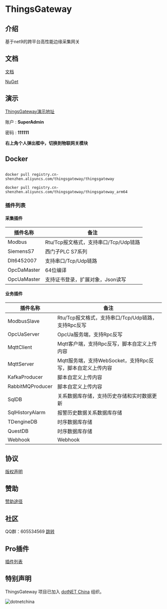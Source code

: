 # ThingsGateway

## 介绍

基于net9的跨平台高性能边缘采集网关

## 文档

[文档](https://thingsgateway.cn/)

[NuGet](https://www.nuget.org/packages?q=Tags%3A%22ThingsGateway%22)


## 演示

[ThingsGateway演示地址](http://47.119.161.158:5000/)

账户	:  **SuperAdmin**

密码 : **111111**

**右上角个人弹出框中，切换到物联网关模块**

## Docker

```shell

docker pull registry.cn-shenzhen.aliyuncs.com/thingsgateway/thingsgateway

docker pull registry.cn-shenzhen.aliyuncs.com/thingsgateway/thingsgateway_arm64
```


### 插件列表

#### 采集插件


| 插件名称    | 备注                                  |
| ----------- | ------------------------------------- |
| Modbus      | Rtu/Tcp报文格式，支持串口/Tcp/Udp链路 |
| SiemensS7   | 西门子PLC S7系列                      |
| Dlt6452007  | 支持串口/Tcp/Udp链路                  |
| OpcDaMaster | 64位编译                              |
| OpcUaMaster | 支持证书登录，扩展对象，Json读写      |

#### 业务插件


| 插件名称         | 备注                                                       |
| ---------------- | ---------------------------------------------------------- |
| ModbusSlave      | Rtu/Tcp报文格式，支持串口/Tcp/Udp链路，支持Rpc反写         |
| OpcUaServer      | OpcUa服务端，支持Rpc反写                                   |
| MqttClient       | Mqtt客户端，支持Rpc反写，脚本自定义上传内容                |
| MqttServer       | Mqtt服务端，支持WebSocket，支持Rpc反写，脚本自定义上传内容 |
| KafkaProducer    | 脚本自定义上传内容                                         |
| RabbitMQProducer | 脚本自定义上传内容                                         |
| SqlDB            | 关系数据库存储，支持历史存储和实时数据更新                 |
| SqlHistoryAlarm      | 报警历史数据关系数据库存储                                 |
| TDengineDB       | 时序数据库存储                                             |
| QuestDB          | 时序数据库存储                                             |
| Webhook          | Webhook                                             |

## 协议

[版权声明](https://thingsgateway.cn/docs/1)


## 赞助

[赞助途径](https://thingsgateway.cn/docs/1000)

## 社区

QQ群：605534569 [跳转](http://qm.qq.com/cgi-bin/qm/qr?_wv=1027&k=NnBjPO-8kcNFzo_RzSbdICflb97u2O1i&authKey=V1MI3iJtpDMHc08myszP262kDykbx2Yev6ebE4Me0elTe0P0IFAmtU5l7Sy5w0jx&noverify=0&group_code=605534569)

## Pro插件

[插件列表](https://thingsgateway.cn/docs/1001)


## 特别声明

ThingsGateway 项目已加入 [dotNET China](https://gitee.com/dotnetchina)  组织。<br/>

![dotnetchina](https://gitee.com/dotnetchina/home/raw/master/assets/dotnetchina-raw.png "dotNET China LOGO")